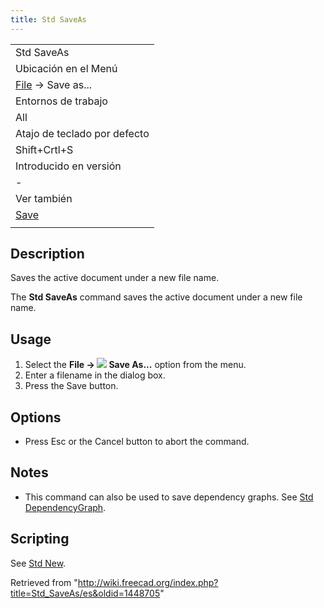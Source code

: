 ```yaml
---
title: Std SaveAs
---
```

|  |
| --- |
| Std SaveAs |
| Ubicación en el Menú |
| [File](/Std_File_Menu/es "Std File Menu/es") → Save as... |
| Entornos de trabajo |
| All |
| Atajo de teclado por defecto |
| Shift+Crtl+S |
| Introducido en versión |
| - |
| Ver también |
| [Save](/Std_Save/es "Std Save/es") |
|  |

## Description

Saves the active document under a new file name.

The **Std SaveAs** command saves the active document under a new file name.

## Usage

1. Select the **File → ![](/images/Std_SaveAs.svg) Save As...** option from the menu.
2. Enter a filename in the dialog box.
3. Press the Save button.

## Options

* Press Esc or the Cancel button to abort the command.

## Notes

* This command can also be used to save dependency graphs. See [Std DependencyGraph](/Std_DependencyGraph "Std DependencyGraph").

## Scripting

See [Std New](/Std_New#Scripting "Std New").

Retrieved from "<http://wiki.freecad.org/index.php?title=Std_SaveAs/es&oldid=1448705>"